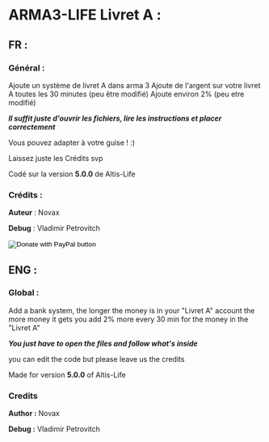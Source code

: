 # ARMA3-LIFE Livret A :
## FR :
### Général :
Ajoute un système de livret A dans arma 3
Ajoute de l'argent sur votre livret A toutes les 30 minutes (peu être modifié)
Ajoute environ 2% (peu etre modifié)

***Il suffit juste d'ouvrir les fichiers, lire les instructions et placer correctement***

Vous pouvez adapter à votre guise ! :)

Laissez juste les Crédits svp

Codé sur la version **5.0.0** de Altis-Life

### Crédits :

**Auteur** : Novax

**Debug** : Vladimir Petrovitch


<form action="https://www.paypal.com/cgi-bin/webscr" method="post" target="_top">
<input type="hidden" name="cmd" value="_s-xclick" />
<input type="hidden" name="hosted_button_id" value="MX3C4C2G82YYG" />
<input type="image" src="https://www.paypalobjects.com/en_US/FR/i/btn/btn_donateCC_LG.gif" border="0" name="submit" title="PayPal - The safer, easier way to pay online!" alt="Donate with PayPal button" />
<img alt="" border="0" src="https://www.paypal.com/en_FR/i/scr/pixel.gif" width="1" height="1" />
</form>



## ENG :
### Global :

Add a bank system, the longer the money is in your "Livret A" account the more money it gets you
add 2% more every 30 min for the money in the "Livret A"

***You just have to open the files and follow what's inside***

you can edit the code but please leave us the credits

Made for version **5.0.0** of Altis-Life

### Credits
**Author :** Novax

**Debug :** Vladimir Petrovitch